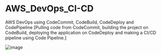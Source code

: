 # AWS_DevOps_CI-CD
AWS DevOps using CodeCommit, CodeBuild, CodeDeploy and CodePipeline
[Pulling code from CodeCommit, building the project on CodeBuild, deploying the application on CodeDeploy and making a CI/CD pipeline using Code Pipeline.]

![image](https://github.com/VenkataHemanth16320/AWS_DevOps_CI-CD/assets/65711770/bbf582b0-e115-46f4-81be-df20e0ab4a48)
